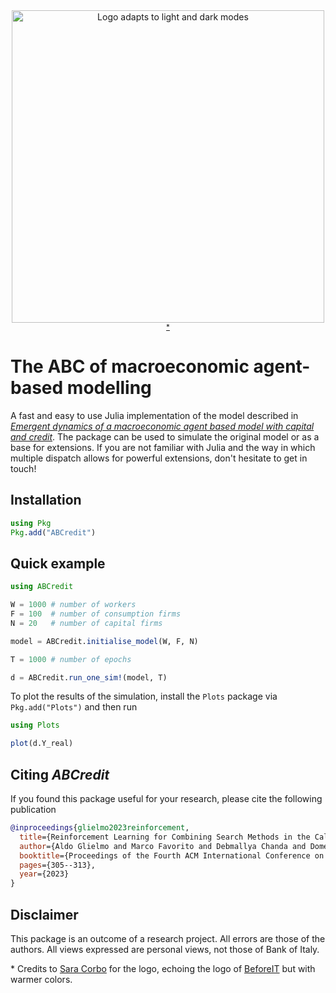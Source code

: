 <div align='center'>
<picture>
  <source media="(prefers-color-scheme: dark)" srcset="https://raw.githubusercontent.com/bancaditalia/ABCredit.jl/main/docs/logo/logo_white_text.png">
  <source media="(prefers-color-scheme: light)" srcset="https://raw.githubusercontent.com/bancaditalia/ABCredit.jl/main/docs/logo/logo_black_text.png">
  <img alt="Logo adapts to light and dark modes" src="https://raw.githubusercontent.com/bancaditalia/ABCredit.jl/main/docs/logo/logo_black_text.png" width="500">
</picture>
<sup><a href="#footnote-1">*</a></sup>
</div>

# The ABC of macroeconomic agent-based modelling

A fast and easy to use Julia implementation of the model described in [_Emergent dynamics of a macroeconomic agent based model with capital and credit_](https://www.sciencedirect.com/science/article/abs/pii/S0165188914001572).
The package can be used to simulate the original model or as a base for extensions. If you are not familiar with Julia and the way in which multiple dispatch allows for powerful extensions, don't hesitate to get in touch!

## Installation

```julia
using Pkg
Pkg.add("ABCredit")
```

## Quick example

```julia
using ABCredit

W = 1000 # number of workers
F = 100  # number of consumption firms
N = 20   # number of capital firms

model = ABCredit.initialise_model(W, F, N)

T = 1000 # number of epochs

d = ABCredit.run_one_sim!(model, T)
```

To plot the results of the simulation, install the `Plots` package via ```Pkg.add("Plots")```  and then run

```julia
using Plots

plot(d.Y_real)
```

## Citing _ABCredit_

If you found this package useful for your research, please cite the following publication

```bib
@inproceedings{glielmo2023reinforcement,
  title={Reinforcement Learning for Combining Search Methods in the Calibration of Economic ABMs},
  author={Aldo Glielmo and Marco Favorito and Debmallya Chanda and Domenico Delli Gatti},
  booktitle={Proceedings of the Fourth ACM International Conference on AI in Finance},
  pages={305--313},
  year={2023}
}
```

## Disclaimer

This package is an outcome of a research project. All errors are those of
the authors. All views expressed are personal views, not those of Bank of Italy.

<p id="footnote-1">
* Credits to <a href="https://www.bankit.art/people/sara-corbo">Sara Corbo</a>  for the logo, echoing the logo of <a href="https://github.com/bancaditalia/BeforeIT.jl">BeforeIT</a> but with warmer colors.
</p>
